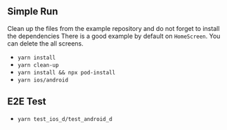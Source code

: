 ## Simple Run

Clean up the files from the example repository and do not forget to install the dependencies
There is a good example by default on `HomeScreen`. You can delete the all screens.

- `yarn install`
- `yarn clean-up`
- `yarn install && npx pod-install`
- `yarn ios/android`

## E2E Test

- `yarn test_ios_d/test_android_d`
